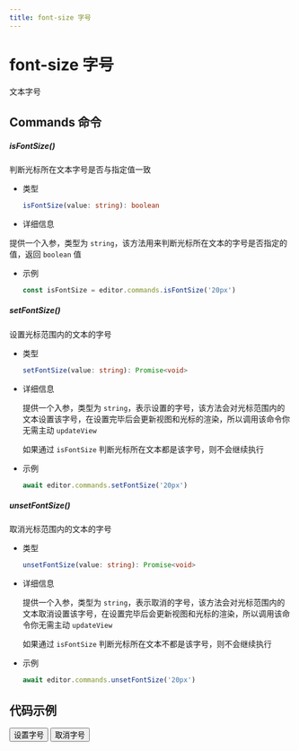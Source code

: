 ```yaml
---
title: font-size 字号
---
```


# font-size 字号

文本字号

## Commands 命令

##### isFontSize()

判断光标所在文本字号是否与指定值一致

- 类型

  ```ts
  isFontSize(value: string): boolean
  ```

- 详细信息

提供一个入参，类型为 `string`，该方法用来判断光标所在文本的字号是否指定的值，返回 `boolean` 值

- 示例

  ```ts
  const isFontSize = editor.commands.isFontSize('20px')
  ```

##### setFontSize()

设置光标范围内的文本的字号

- 类型

  ```ts
  setFontSize(value: string): Promise<void>
  ```

- 详细信息

  提供一个入参，类型为 `string`，表示设置的字号，该方法会对光标范围内的文本设置该字号，在设置完毕后会更新视图和光标的渲染，所以调用该命令你无需主动 `updateView`

  如果通过 `isFontSize` 判断光标所在文本都是该字号，则不会继续执行

- 示例

  ```ts
  await editor.commands.setFontSize('20px')
  ```

##### unsetFontSize()

取消光标范围内的文本的字号

- 类型

  ```ts
  unsetFontSize(value: string): Promise<void>
  ```

- 详细信息

  提供一个入参，类型为 `string`，表示取消的字号，该方法会对光标范围内的文本取消设置该字号，在设置完毕后会更新视图和光标的渲染，所以调用该命令你无需主动 `updateView`

  如果通过 `isFontSize` 判断光标所在文本不都是该字号，则不会继续执行

- 示例

  ```ts
  await editor.commands.unsetFontSize('20px')
  ```

## 代码示例

<div style="margin:0 0 10px 0">
  <button class="demo-button" @click="editor?.commands.setFontSize('20px')">设置字号</button>
  <button class="demo-button" @click="editor?.commands.unsetFontSize('20px')">取消字号</button>
</div>
<div ref="editorRef" style="width:100%;height:100px;"></div>

<script lang="ts" setup>
  import { useData } from 'vitepress'
  import { onMounted, watch, ref, onBeforeUnmount } from "vue"
  import { Editor } from "../../../lib/kaitify-core.es.js"

  const { isDark } = useData()
  const editorRef = ref<HtmlElement | undefined>()
  const editor = ref<Editor | undefined>()

  onMounted(async ()=>{
    editor.value = await Editor.configure({
      el: editorRef.value,
      value: '我是一段文本，我是一段文本，我是一段文本，我是一段文本，我是一段文本，我是一段文本，我是一段文本，我是一段文本',
      dark: isDark.value,
      placeholder:'请输入正文...'
    })
  })

  onBeforeUnmount(()=>{
    editor.value?.destroy()
  })

  watch(()=>isDark.value,newVal=>{
    if(editor.value){
        editor.value.setDark(isDark.value)
    }
  })
</script>

